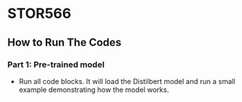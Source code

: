 # STOR566

## How to Run The Codes

### Part 1: Pre-trained model
- Run all code blocks. It will load the Distilbert model and run a small example demonstrating how the model works.
